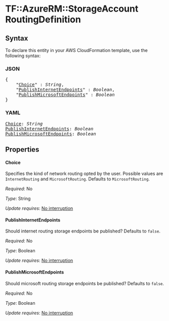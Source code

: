 # TF::AzureRM::StorageAccount RoutingDefinition

## Syntax

To declare this entity in your AWS CloudFormation template, use the following syntax:

### JSON

<pre>
{
    "<a href="#choice" title="Choice">Choice</a>" : <i>String</i>,
    "<a href="#publishinternetendpoints" title="PublishInternetEndpoints">PublishInternetEndpoints</a>" : <i>Boolean</i>,
    "<a href="#publishmicrosoftendpoints" title="PublishMicrosoftEndpoints">PublishMicrosoftEndpoints</a>" : <i>Boolean</i>
}
</pre>

### YAML

<pre>
<a href="#choice" title="Choice">Choice</a>: <i>String</i>
<a href="#publishinternetendpoints" title="PublishInternetEndpoints">PublishInternetEndpoints</a>: <i>Boolean</i>
<a href="#publishmicrosoftendpoints" title="PublishMicrosoftEndpoints">PublishMicrosoftEndpoints</a>: <i>Boolean</i>
</pre>

## Properties

#### Choice

Specifies the kind of network routing opted by the user. Possible values are `InternetRouting` and `MicrosoftRouting`. Defaults to `MicrosoftRouting`.

_Required_: No

_Type_: String

_Update requires_: [No interruption](https://docs.aws.amazon.com/AWSCloudFormation/latest/UserGuide/using-cfn-updating-stacks-update-behaviors.html#update-no-interrupt)

#### PublishInternetEndpoints

Should internet routing storage endpoints be published? Defaults to `false`.

_Required_: No

_Type_: Boolean

_Update requires_: [No interruption](https://docs.aws.amazon.com/AWSCloudFormation/latest/UserGuide/using-cfn-updating-stacks-update-behaviors.html#update-no-interrupt)

#### PublishMicrosoftEndpoints

Should microsoft routing storage endpoints be published? Defaults to `false`.

_Required_: No

_Type_: Boolean

_Update requires_: [No interruption](https://docs.aws.amazon.com/AWSCloudFormation/latest/UserGuide/using-cfn-updating-stacks-update-behaviors.html#update-no-interrupt)

